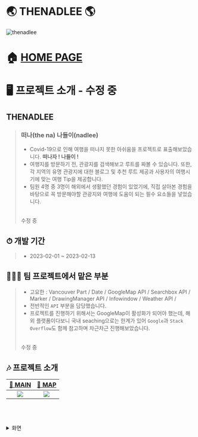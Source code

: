 # 🌏 THENADLEE 🌎
![thenadlee](https://github.com/hanyoko/THENADLEE/assets/119985173/4d35bc0f-f672-4c95-8a3d-ffd26bd1b0a7)

# 🏠 [HOME PAGE](https://thenadlee.vercel.app)

# 🖥️ 프로젝트 소개 - 수정 중
## THENADLEE
> ###  떠나(the na) 나들이(nadlee)
> - Covid-19으로 인해 여행을 떠나지 못한 아쉬움을 프로젝트로 표출해보았습니다. **떠나자 ! 나들이 !**
> - 여행지를 방문하기 전, 관광지를 검색해보고 루트를 짜볼 수 있습니다. 또한, 각 지역의 유명 관광지에 대한 블로그 및 추천 루트 제공과 사용자의 여행시기에 맞는 여행 Tip을 제공합니다.
> - 팀원 4명 중 3명이 해외에서 생활했던 경험이 있었기에, 직접 살아본 경험을 바탕으로 꼭 방문해야할 관광지와 여행에 도움이 되는 필수 요소들을 넣었습니다.
> <br/>
> 수정 중 

## ⏱ 개발 기간
> - 2023-02-01 ~ 2023-02-13

## 👨‍👧‍👧 팀 프로젝트에서 맡은 부분
> - 고요한 : Vancouver Part / Date / GoogleMap API / Searchbox API / Marker / DrawingManager API / Infowindow / Weather API /
> - 전반적인 `API` 부분을 담당했습니다.
> - 프로젝트를 진행하기 위해서는 GoogleMap이 활성화가 되어야 했는데, 해외 플랫폼이다보니 국내 seaching으로는 한계가 있어 `Google`과 `Stack Overflow`도 함께 참고하며 차근차근 진행해보았습니다.
> <br/>
> 수정 중

## 🎶 프로젝트 소개

|[🔗 MAIN](https://github.com/hanyoko/THENADLEE/wiki/MAIN)|[🔗 MAP](https://github.com/hanyoko/THENADLEE/wiki/MAP)|
|:--:|:--:|
|<img src='https://github.com/hanyoko/THENADLEE/assets/119985173/50904ed9-83a7-4ab7-81c8-4401bdc6a9af'>|<img src='https://github.com/hanyoko/THENADLEE/assets/119985173/4d35bc0f-f672-4c95-8a3d-ffd26bd1b0a7'>|


<br/>
<br/>
<br/>

<details><summary>화면</summary>
  
# MAIN

  
## 메인화면
![메인화면](https://github.com/hanyoko/THENADLEE/assets/119985173/407235c4-9415-4f98-b4ef-f7cda9d7253e)

## 메인 영상3
![메인 영상](https://github.com/hanyoko/THENADLEE/assets/119985173/fa871fe9-30dc-4abd-9a52-ead07e438dbd)

## 메인 영상3
![메인 영상 2](https://github.com/hanyoko/THENADLEE/assets/119985173/55387d05-acfb-4a98-85cb-7e86cb7e1649)

## 메인 영상3
![메인 영상 3](https://github.com/hanyoko/THENADLEE/assets/119985173/dc56b68e-f799-418e-97bd-6a8a1d50b9e3)

## 메인 설명
![메인 설명](https://github.com/hanyoko/THENADLEE/assets/119985173/480586f8-ed48-4991-874f-8e601f74f47e)

## 장소 선택
![장소 선택](https://github.com/hanyoko/THENADLEE/assets/119985173/c7cbbda6-96e7-4e1b-9f95-28c5b183772d)

## 제주도
![제주도](https://github.com/hanyoko/THENADLEE/assets/119985173/1a8d302d-19e0-480a-aebc-10a550c57e59)

## 싱가포르
![싱가포르](https://github.com/hanyoko/THENADLEE/assets/119985173/81fb4685-b4f6-40ff-8312-28f4a8b7a632)

## 하얼빈
![하얼빈](https://github.com/hanyoko/THENADLEE/assets/119985173/9cff7a54-2874-44dc-8325-33699f12aeb8)

## 캐나다
![캐나다](https://github.com/hanyoko/THENADLEE/assets/119985173/4c955c44-9d39-477b-95db-f4984a89ff04)

## 여행지 선택
![여행지 선택](https://github.com/hanyoko/THENADLEE/assets/119985173/ee1985bb-692c-4258-82c5-d864d88e2920)

## 일정 확인 및 편집
![일정 확인 및 편집](https://github.com/hanyoko/THENADLEE/assets/119985173/d1db01ba-9334-4691-94d8-f0930ae76669)

## 장소 선택
![장소 선택](https://github.com/hanyoko/THENADLEE/assets/119985173/7259ce95-0b6f-4f78-8c0e-10e85587ed2d)

## 여행
![여행](https://github.com/hanyoko/THENADLEE/assets/119985173/cd99d45b-be40-4fd7-9380-6c21eb0d46ea)

## 로그인
![로그인](https://github.com/hanyoko/THENADLEE/assets/119985173/4c30c52b-b46b-4f27-8c51-d19c6da77dbb)

## 회원가입
![회원가입](https://github.com/hanyoko/THENADLEE/assets/119985173/81c90cad-7010-4654-8fff-d8f6141bef87)

## 이메일
![이메일](https://github.com/hanyoko/THENADLEE/assets/119985173/2fcfc60a-ac29-4628-be74-92623b3b6406)

## 비밀번호 찾기
![비밀번호 찾기](https://github.com/hanyoko/THENADLEE/assets/119985173/c45490ed-99e0-4b9a-9138-156e3bf04e29)

## 비밀번호 찾기 이메일 입
![비밀번호 찾기 이메일 입력](https://github.com/hanyoko/THENADLEE/assets/119985173/1f95717d-1a34-49c6-a67f-dc69b3fb2ade)

## 비밀번호 변경
![비밀번호 변경](https://github.com/hanyoko/THENADLEE/assets/119985173/4d5f25bd-0815-4332-a91d-3e5cbd2a942c)

## 비밀번호 변경 2
![비밀번호 변경 2](https://github.com/hanyoko/THENADLEE/assets/119985173/bdfdecd7-eaf4-45e8-8f83-2c15aa685309)

## 비밀번호 변경 10자 이상 아닐 때
![비밀번호 변경 10자 이상 아닐 때](https://github.com/hanyoko/THENADLEE/assets/119985173/990ad0d6-8ed6-402a-b544-2fe52dd2cc19)

## 비밀번호 변경 일치하지 않을 때
![비밀번호 변경 일치하지 않을 때](https://github.com/hanyoko/THENADLEE/assets/119985173/f43ed233-a5fd-46cd-b25b-09e66b0b83a7)

## 비밀번호 변경 후 로그인
![비밀번호 변경 후 로그인](https://github.com/hanyoko/THENADLEE/assets/119985173/81f86e8c-209c-44e3-b1d2-d687c7156a92)

## 비밀번호 변경 완료
![비밀번호 변경 완료](https://github.com/hanyoko/THENADLEE/assets/119985173/880faf9b-1e69-4a22-882f-28673f3e4519)

## 비밀번호 변경 후 로그인
![비밀번호 변경 후 로그인](https://github.com/hanyoko/THENADLEE/assets/119985173/b14db2e0-aeda-4f5e-a605-2d84b0054857)

## 로그인 상태
![로그인 상태](https://github.com/hanyoko/THENADLEE/assets/119985173/54ace903-12a2-4066-b62e-d6c91c0abf11)

## 로그인 성공 console
![로그인 성공 console](https://github.com/hanyoko/THENADLEE/assets/119985173/81154a21-d4e8-40b6-8d2b-8ce502b81612)

---

# MAP

## 제주도 - 지도
![제주도 - 지도](https://github.com/hanyoko/THENADLEE/assets/119985173/3aee0378-fcae-46c9-b31f-dde11c4d71af)

## 제주도 - 추천일정
![제주도 - 추천일정](https://github.com/hanyoko/THENADLEE/assets/119985173/b2c0db12-cdb9-4cdb-aab3-3e4471f28d65)

## 제주도 추천일정 추가 및 여행 팁
![제주도 추천일정 추가 및 여행 팁](https://github.com/hanyoko/THENADLEE/assets/119985173/5c540f80-12a2-40d6-967f-abfa52d28e01)

## 제주도 여행기
![제주도 여행기](https://github.com/hanyoko/THENADLEE/assets/119985173/49936120-b193-4b1e-9b5c-9c1cdf4609e6)

## 싱가포르 -  지도
![싱가포르 -  지도](https://github.com/hanyoko/THENADLEE/assets/119985173/1068a042-dd28-48bf-ab1d-e9b328556f87)

## 싱가포르 - 추천일정
![싱가포르 - 추천일정](https://github.com/hanyoko/THENADLEE/assets/119985173/324af89f-7c94-4a2b-ab04-7b06fe9cce48)

## 싱가포르 - 추천일정 추가 및 여행 팁
![싱가포르 - 추천일정 추가 및 여행 팁](https://github.com/hanyoko/THENADLEE/assets/119985173/5d555932-0a79-4a66-95dc-b2ac574ba2f1)

## 싱가포르 여행기
![싱가포르 여행기](https://github.com/hanyoko/THENADLEE/assets/119985173/464b25f1-ad9b-4db5-892d-f26a06189b73)

## 하얼빈 - 지도
![하얼빈 - 지도](https://github.com/hanyoko/THENADLEE/assets/119985173/5cf22319-04ad-4e44-99c5-1cf0d57735b1)

## 하얼빈 - 추천일정 추가 및 여행 팁
![하얼빈 - 추천일정 추가 및 여행 팁](https://github.com/hanyoko/THENADLEE/assets/119985173/7ed64061-85c6-49f5-a346-b7783248a0a6)

## 하얼빈 - 추천일정
![하얼빈 - 추천일정](https://github.com/hanyoko/THENADLEE/assets/119985173/87963db5-d409-44fd-9fc3-b21e761f765d)

## 하얼빈 - 여행기
![하얼빈 - 여행기](https://github.com/hanyoko/THENADLEE/assets/119985173/f9e23c71-6c40-4ef0-a83d-ee66efe8292d)

## 밴쿠버 - 지도
![밴쿠버 - 지도](https://github.com/hanyoko/THENADLEE/assets/119985173/4c7809a5-d408-44ee-a41d-2800f6aeb844)

## 밴쿠버 - 추천일정
![밴쿠버 - 추천일정](https://github.com/hanyoko/THENADLEE/assets/119985173/a01c8242-5e27-4782-93f7-4abb090e22c4)

## 밴쿠버 - 추천일정 추가 및 여행 팁
![밴쿠버 - 추천일정 추가 및 여행 팁](https://github.com/hanyoko/THENADLEE/assets/119985173/71d3f85e-c8a4-474e-ab84-86a74aaff901)

## 여행기 1
![여행기 1](https://github.com/hanyoko/THENADLEE/assets/119985173/0331fbbf-b1c7-489c-8b2c-df13b68fa0de)

## 여행기 2
![여행기 2](https://github.com/hanyoko/THENADLEE/assets/119985173/768631f5-ac68-48b2-8722-4e78a5bfdfce)

## 여행기 3
![여행기 3](https://github.com/hanyoko/THENADLEE/assets/119985173/de6d81d5-27af-4f4b-89e0-0df0f5c8ad69)

## 여행 팁 1
![여행 팁 1](https://github.com/hanyoko/THENADLEE/assets/119985173/f37592f0-ec17-4601-8eb7-4d44ca4ade9f)

## 여행 팁 2
![여행 팁 2](https://github.com/hanyoko/THENADLEE/assets/119985173/f8d3b518-cdf6-432d-9a26-960b6a420c46)

## 여행 팁 3
![여행 팁 3](https://github.com/hanyoko/THENADLEE/assets/119985173/0b28623e-b460-4877-b916-13903475ae29)

## 여행 팁 4
![여행 팁 4](https://github.com/hanyoko/THENADLEE/assets/119985173/32357a09-2afd-4cd2-bdb8-23982d818ffb)

## 여행 팁 5
![여행 팁 5](https://github.com/hanyoko/THENADLEE/assets/119985173/7352599c-7dc9-4d20-88c1-79b446a68916)

## 여행 팁 6
![여행 팁 6](https://github.com/hanyoko/THENADLEE/assets/119985173/4e9e7262-848d-4c30-93df-8a533cea908b)

## 여행 팁 7
![여행 팁 7](https://github.com/hanyoko/THENADLEE/assets/119985173/b0cdc916-ccac-41a8-b643-55e5ad60a7e9)

## 여행 팁 console
![여행 팁 console](https://github.com/hanyoko/THENADLEE/assets/119985173/fc13cf3c-64b4-405b-a2a7-fa9be38bd670)

## 관광지 추가
![관광지 추가](https://github.com/hanyoko/THENADLEE/assets/119985173/c906426f-6078-4c54-a9d9-ed738f7e228a)

## 구글 기본 설명창
![구글 기본 설명창](https://github.com/hanyoko/THENADLEE/assets/119985173/4366cf89-26b9-4af3-87eb-3d4a18cd1c26)

## 마우스 드래그
![마우스 드래그](https://github.com/hanyoko/THENADLEE/assets/119985173/6f57cfd5-42a3-414c-9991-14623c6f514e)

## 순서 변경
![순서 변경](https://github.com/hanyoko/THENADLEE/assets/119985173/8b04b23a-be32-40e9-8225-c371c5f49f84)

## 순서 변경 완료
![순서 변경 완료](https://github.com/hanyoko/THENADLEE/assets/119985173/831fb61f-84cd-4465-84cb-45aab8d6482b)

## 마커
![마커](https://github.com/hanyoko/THENADLEE/assets/119985173/215e6368-75ed-412f-8ea4-80acfd944c65)

## 선 그리기
![선 그리기](https://github.com/hanyoko/THENADLEE/assets/119985173/9bf9f43e-bcff-44b1-94bf-24318d61eec2)

## 네모
![네모](https://github.com/hanyoko/THENADLEE/assets/119985173/7918c818-01fb-4392-a554-fc11dcc0c2d2)

## 동그라미
![동그라미](https://github.com/hanyoko/THENADLEE/assets/119985173/399af287-1e03-4a46-b7ac-a25e1802721f)

## 선으로 도형 만들기
![선으로 도형 만들기](https://github.com/hanyoko/THENADLEE/assets/119985173/5cf31e81-e532-44b5-a6a0-6780eadb4a11)

## 자동완성 기능
![자동완성 기능](https://github.com/hanyoko/THENADLEE/assets/119985173/248e18c1-4e48-4310-afda-f1dd6ed7b995)

## Footer 단축키
![Footer 단축키](https://github.com/hanyoko/THENADLEE/assets/119985173/32b96ae7-eb86-4c00-86c1-58d8e16b03cb)

## Footer 이용약관
![Footer 이용약관](https://github.com/hanyoko/THENADLEE/assets/119985173/6a41b373-463a-457d-b011-6a2415c068c2)

## Footer 지도 오류
![Footer 지도 오류](https://github.com/hanyoko/THENADLEE/assets/119985173/a9f7da42-6f4d-4f1a-ad99-d407473d0a12)

</details>
